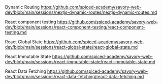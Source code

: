 Dynamic Routing
https://github.com/spiced-academy/savory-web-dev/blob/main/sessions/nextjs-dynamic-routes/nextjs-dynamic-routes.md

React component testing
https://github.com/spiced-academy/savory-web-dev/blob/main/sessions/react-component-testing/react-component-testing.md

React Global State
https://github.com/spiced-academy/savory-web-dev/blob/main/sessions/react-global-state/react-global-state.md

React Immutable State
https://github.com/spiced-academy/savory-web-dev/blob/main/sessions/react-immutable-state/react-immutable-state.md

React Data Fetching
https://github.com/spiced-academy/savory-web-dev/blob/main/sessions/react-data-fetching/react-data-fetching.md

